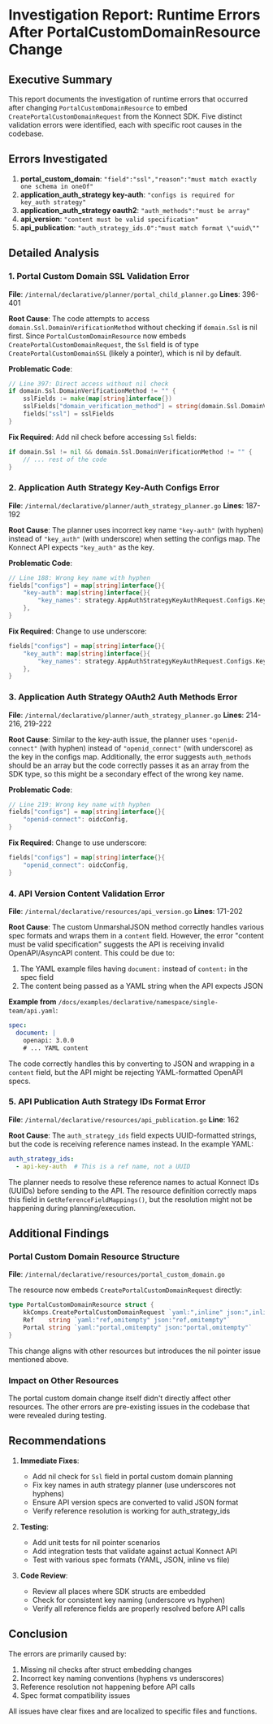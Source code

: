# Investigation Report: Runtime Errors After PortalCustomDomainResource Change

## Executive Summary

This report documents the investigation of runtime errors that occurred after changing `PortalCustomDomainResource` to embed `CreatePortalCustomDomainRequest` from the Konnect SDK. Five distinct validation errors were identified, each with specific root causes in the codebase.

## Errors Investigated

1. **portal_custom_domain**: `"field":"ssl","reason":"must match exactly one schema in oneOf"`
2. **application_auth_strategy key-auth**: `"configs is required for key_auth strategy"`
3. **application_auth_strategy oauth2**: `"auth_methods":"must be array"`
4. **api_version**: `"content must be valid specification"`
5. **api_publication**: `"auth_strategy_ids.0":"must match format \"uuid\""`

## Detailed Analysis

### 1. Portal Custom Domain SSL Validation Error

**File**: `/internal/declarative/planner/portal_child_planner.go`
**Lines**: 396-401

**Root Cause**: The code attempts to access `domain.Ssl.DomainVerificationMethod` without checking if `domain.Ssl` is nil first. Since `PortalCustomDomainResource` now embeds `CreatePortalCustomDomainRequest`, the `Ssl` field is of type `CreatePortalCustomDomainSSL` (likely a pointer), which is nil by default.

**Problematic Code**:
```go
// Line 397: Direct access without nil check
if domain.Ssl.DomainVerificationMethod != "" {
    sslFields := make(map[string]interface{})
    sslFields["domain_verification_method"] = string(domain.Ssl.DomainVerificationMethod)
    fields["ssl"] = sslFields
}
```

**Fix Required**: Add nil check before accessing `Ssl` fields:
```go
if domain.Ssl != nil && domain.Ssl.DomainVerificationMethod != "" {
    // ... rest of the code
}
```

### 2. Application Auth Strategy Key-Auth Configs Error

**File**: `/internal/declarative/planner/auth_strategy_planner.go`
**Lines**: 187-192

**Root Cause**: The planner uses incorrect key name `"key-auth"` (with hyphen) instead of `"key_auth"` (with underscore) when setting the configs map. The Konnect API expects `"key_auth"` as the key.

**Problematic Code**:
```go
// Line 188: Wrong key name with hyphen
fields["configs"] = map[string]interface{}{
    "key-auth": map[string]interface{}{
        "key_names": strategy.AppAuthStrategyKeyAuthRequest.Configs.KeyAuth.KeyNames,
    },
}
```

**Fix Required**: Change to use underscore:
```go
fields["configs"] = map[string]interface{}{
    "key_auth": map[string]interface{}{
        "key_names": strategy.AppAuthStrategyKeyAuthRequest.Configs.KeyAuth.KeyNames,
    },
}
```

### 3. Application Auth Strategy OAuth2 Auth Methods Error

**File**: `/internal/declarative/planner/auth_strategy_planner.go`
**Lines**: 214-216, 219-222

**Root Cause**: Similar to the key-auth issue, the planner uses `"openid-connect"` (with hyphen) instead of `"openid_connect"` (with underscore) as the key in the configs map. Additionally, the error suggests `auth_methods` should be an array but the code correctly passes it as an array from the SDK type, so this might be a secondary effect of the wrong key name.

**Problematic Code**:
```go
// Line 219: Wrong key name with hyphen
fields["configs"] = map[string]interface{}{
    "openid-connect": oidcConfig,
}
```

**Fix Required**: Change to use underscore:
```go
fields["configs"] = map[string]interface{}{
    "openid_connect": oidcConfig,
}
```

### 4. API Version Content Validation Error

**File**: `/internal/declarative/resources/api_version.go`
**Lines**: 171-202

**Root Cause**: The custom UnmarshalJSON method correctly handles various spec formats and wraps them in a `content` field. However, the error "content must be valid specification" suggests the API is receiving invalid OpenAPI/AsyncAPI content. This could be due to:

1. The YAML example files having `document:` instead of `content:` in the spec field
2. The content being passed as a YAML string when the API expects JSON

**Example from** `/docs/examples/declarative/namespace/single-team/api.yaml`:
```yaml
spec:
  document: |
    openapi: 3.0.0
    # ... YAML content
```

The code correctly handles this by converting to JSON and wrapping in a `content` field, but the API might be rejecting YAML-formatted OpenAPI specs.

### 5. API Publication Auth Strategy IDs Format Error

**File**: `/internal/declarative/resources/api_publication.go`
**Line**: 162

**Root Cause**: The `auth_strategy_ids` field expects UUID-formatted strings, but the code is receiving reference names instead. In the example YAML:

```yaml
auth_strategy_ids: 
  - api-key-auth  # This is a ref name, not a UUID
```

The planner needs to resolve these reference names to actual Konnect IDs (UUIDs) before sending to the API. The resource definition correctly maps this field in `GetReferenceFieldMappings()`, but the resolution might not be happening during planning/execution.

## Additional Findings

### Portal Custom Domain Resource Structure

**File**: `/internal/declarative/resources/portal_custom_domain.go`

The resource now embeds `CreatePortalCustomDomainRequest` directly:
```go
type PortalCustomDomainResource struct {
    kkComps.CreatePortalCustomDomainRequest `yaml:",inline" json:",inline"`
    Ref    string `yaml:"ref,omitempty" json:"ref,omitempty"`
    Portal string `yaml:"portal,omitempty" json:"portal,omitempty"`
}
```

This change aligns with other resources but introduces the nil pointer issue mentioned above.

### Impact on Other Resources

The portal custom domain change itself didn't directly affect other resources. The other errors are pre-existing issues in the codebase that were revealed during testing.

## Recommendations

1. **Immediate Fixes**:
   - Add nil check for `Ssl` field in portal custom domain planning
   - Fix key names in auth strategy planner (use underscores not hyphens)
   - Ensure API version specs are converted to valid JSON format
   - Verify reference resolution is working for auth_strategy_ids

2. **Testing**:
   - Add unit tests for nil pointer scenarios
   - Add integration tests that validate against actual Konnect API
   - Test with various spec formats (YAML, JSON, inline vs file)

3. **Code Review**:
   - Review all places where SDK structs are embedded
   - Check for consistent key naming (underscore vs hyphen)
   - Verify all reference fields are properly resolved before API calls

## Conclusion

The errors are primarily caused by:
1. Missing nil checks after struct embedding changes
2. Incorrect key naming conventions (hyphens vs underscores)
3. Reference resolution not happening before API calls
4. Spec format compatibility issues

All issues have clear fixes and are localized to specific files and functions.